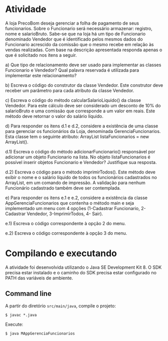 # Atividade
A loja PrecoBom deseja gerenciar a folha de pagamento de seus funcionarios. Sobre o Funcionario será necessário armazenar: registro, nome e salarioBruto. Sabe-se que na loja há um tipo de Funcionario denominado Vendedor que é identificado pelos mesmos dados do Funcionario acrescido da comissão que o mesmo recebe em relação às vendas realizadas. Com base na descrição apresentada responda apenas o que é solicitado nos itens a seguir.

a) Que tipo de relacionamento deve ser usado para implementar as classes Funcionario e Vendedor? Qual palavra reservada é utilizada para implementar este relacionamento?

b) Escreva o código do construtor da classe Vendedor. Este construtor deve receber um parâmetro para cada atributo da classe Vendedor.

c) Escreva o código do método calcularSalarioLiquido() da classe Vendedor. Para este cálculo deve ser considerado um desconto de 10% do salarioBruto e uma comissão que corresponde a um valor em reais. Este método deve retornar o valor do salário líquido.

d) Para responder os itens d.1 e d.2, considere a existência de uma classe para gerenciar os funcionários da Loja, denominada GerenciaFuncionarios. Esta classe tem o seguinte atributo: ArrayList <Funcionario> listaFuncionarios = new ArrayList().

d.1) Escreva o código do método adicionarFuncionario() responsável por adicionar um objeto Funcionario na lista. No objeto listaFuncionarios é possível inserir objetos Funcionario e Vendedor? Justifique sua resposta.

d.2) Escreva o código para o método imprimirTodos(). Este método deve exibir o nome e o salário líquido de todos os funcionários cadastrados no ArrayList, em um comando de impressão. A validação para nenhum Funcionário cadastrado também deve ser contemplada.

e) Para responder os itens e.1 e e.2, considere a existência da classe AppGerenciaFuncionarios que contenha o método main e seja implementado um menu com 4 opções (1-Cadastrar Funcionario, 2-Cadastrar Vendedor, 3-ImprimirTodos, 4- Sair).

e.1) Escreva o código correspondente à opção 2 do menu.

e.2) Escreva o código correspondente à opção 3 do menu.



# Compilando e executando
A atividade foi desenvolvida utilizando o Java SE Development Kit 8. O SDK precisa estar instalado e o caminho do SDK precisa estar configurado no PATH das variáveis de ambiente.

## Command line
A partir do diretório `src/main/java`, compile o projeto:
```
$ javac *.java
```

Execute:
```
$ java MAppGerenciaFuncionarios
```
